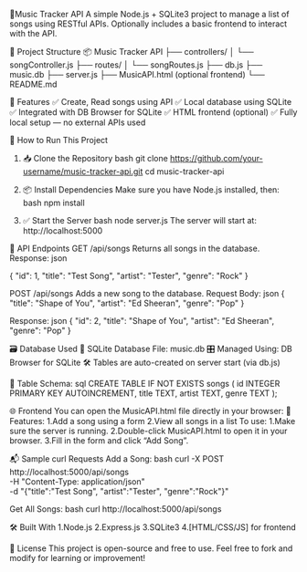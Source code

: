 🎵Music Tracker API
A simple Node.js + SQLite3 project to manage a list of songs using RESTful APIs. Optionally includes a basic frontend to interact with the API.

📁 Project Structure
📦 Music Tracker API
├── controllers/
│   └── songController.js
├── routes/
│   └── songRoutes.js
├── db.js
├── music.db
├── server.js
├── MusicAPI.html (optional frontend)
└── README.md

📌 Features
✅ Create, Read songs using API
✅ Local database using SQLite
✅ Integrated with DB Browser for SQLite
✅ HTML frontend (optional)
✅ Fully local setup — no external APIs used

🚀 How to Run This Project
1. 📥 Clone the Repository
   bash
   git clone https://github.com/your-username/music-tracker-api.git
   cd music-tracker-api

2. 📦 Install Dependencies
   Make sure you have Node.js installed, then:
   bash
   npm install

3. ✅ Start the Server
   bash
   node server.js
   The server will start at:
   http://localhost:5000

🧠 API Endpoints
GET /api/songs
Returns all songs in the database.
Response:
json

  {
    "id": 1,
    "title": "Test Song",
    "artist": "Tester",
    "genre": "Rock"
  }


POST /api/songs
Adds a new song to the database.
Request Body:
json
{
  "title": "Shape of You",
  "artist": "Ed Sheeran",
  "genre": "Pop"
}

Response:
json
{
  "id": 2,
  "title": "Shape of You",
  "artist": "Ed Sheeran",
  "genre": "Pop"
}

🗃️ Database Used
📌 SQLite Database File: music.db
🎛️ Managed Using: DB Browser for SQLite
🛠️ Tables are auto-created on server start (via db.js)

🎼 Table Schema:
sql
CREATE TABLE IF NOT EXISTS songs (
  id INTEGER PRIMARY KEY AUTOINCREMENT,
  title TEXT,
  artist TEXT,
  genre TEXT
);

🌐 Frontend
You can open the MusicAPI.html file directly in your browser:
🔗 Features:
   1.Add a song using a form
   2.View all songs in a list
To use:
 1.Make sure the server is running.
 2.Double-click MusicAPI.html to open it in your browser.
 3.Fill in the form and click “Add Song”.

📬 Sample curl Requests
Add a Song:
bash
curl -X POST http://localhost:5000/api/songs \
  -H "Content-Type: application/json" \
  -d "{\"title\":\"Test Song\", \"artist\":\"Tester\", \"genre\":\"Rock\"}"

Get All Songs:
bash
curl http://localhost:5000/api/songs

🛠 Built With
1.Node.js
2.Express.js
3.SQLite3
4.[HTML/CSS/JS] for frontend

📄 License
This project is open-source and free to use. Feel free to fork and modify for learning or improvement!










